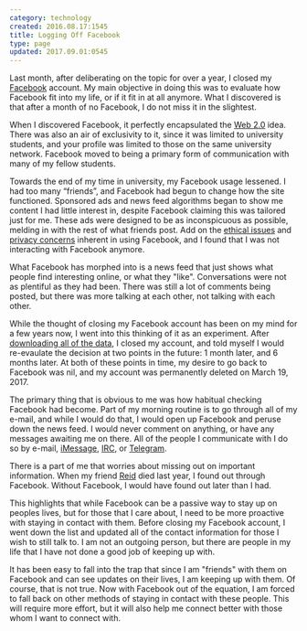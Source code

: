 ```yaml
---
category: technology
created: 2016.08.17:1545
title: Logging Off Facebook
type: page
updated: 2017.09.01:0545
---
```


Last month, after deliberating on the topic for over a year, I closed my [Facebook](https://www.facebook.com) account. My main objective in doing this was to evaluate how Facebook fit into my life, or if it fit in at all anymore. What I discovered is that after a month of no Facebook, I do not miss it in the slightest.

When I discovered Facebook, it perfectly encapsulated the [Web 2.0](https://en.wikipedia.org/wiki/Web_2.0) idea. There was also an air of exclusivity to it, since it was limited to university students, and your profile was limited to those on the same university network. Facebook moved to being a primary form of communication with many of my fellow students.

Towards the end of my time in university, my Facebook usage lessened. I had too many “friends”, and Facebook had begun to change how the site functioned. Sponsored ads and news feed algorithms began to show me content I had little interest in, despite Facebook claiming this was tailored just for me. These ads were designed to be as inconspicuous as possible, melding in with the rest of what friends post. Add on the [ethical issues](http://www.avclub.com/article/facebook-tinkered-users-feeds-massive-psychology-e-206324) and [privacy concerns](https://www.eff.org/deeplinks/2014/10/facebook-increases-its-tracking-reach-atlas-and-users-have-little-choice-about-it) inherent in using Facebook, and I found that I was not interacting with Facebook anymore.

What Facebook has morphed into is a news feed that just shows what people find interesting online, or what they "like". Conversations were not as plentiful as they had been. There was still a lot of comments being posted, but there was more talking at each other, not talking with each other.

While the thought of closing my Facebook account has been on my mind for a few years now, I went into this thinking of it as an experiment. After [downloading all of the data](https://www.facebook.com/help/131112897028467), I closed my account, and told myself I would re-evaulate the decision at two points in the future: 1 month later, and 6 months later. At both of these points in time, my desire to go back to Facebook was nil, and my account was permanently deleted on March 19, 2017.

The primary thing that is obvious to me was how habitual checking Facebook had become. Part of my morning routine is to go through all of my e-mail, and while I would do that, I would open up Facebook and peruse down the news feed. I would never comment on anything, or have any messages awaiting me on there. All of the people I communicate with I do so by e-mail, [iMessage](https://support.apple.com/en-us/HT201287), [IRC](https://en.wikipedia.org/wiki/Internet_Relay_Chat), or [Telegram](https://telegram.org).

There is a part of me that worries about missing out on important information. When my friend [Reid](http://www.reidlevin.net) died last year, I found out through Facebook. Without Facebook, I would have found out later than I had.

This highlights that while Facebook can be a passive way to stay up on peoples lives, but for those that I care about, I need to be more proactive with staying in contact with them. Before closing my Facebook account, I went down the list and updated all of the contact information for those I wish to still talk to. I am not an outgoing person, but there are people in my life that I have not done a good job of keeping up with.

It has been easy to fall into the trap that since I am "friends" with them on Facebook and can see updates on their lives, I am keeping up with them. Of course, that is not true. Now with Facebook out of the equation, I am forced to fall back on other methods of staying in contact with these people. This will require more effort, but it will also help me connect better with those whom I want to connect with.
